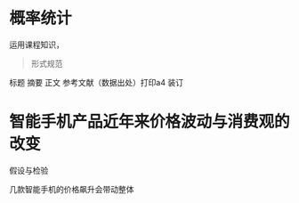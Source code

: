 # 概率统计

运用课程知识，

> 形式规范

标题 摘要 正文 参考文献（数据出处）打印a4 装订

# 智能手机产品近年来价格波动与消费观的改变

假设与检验 

几款智能手机的价格飙升会带动整体
